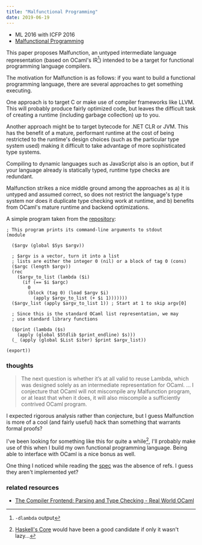 ```yaml
---
title: "Malfunctional Programming"
date: 2019-06-19
---
```

- ML 2016 with ICFP 2016
- [Malfunctional Programming](https://www.cl.cam.ac.uk/~sd601/papers/malfunction.pdf)

This paper proposes Malfunction, an untyped intermediate language representation
(based on OCaml's IR[^ocaml-ir]) intended to be a target for functional
programming language compilers.

The motivation for Malfunction is as follows: if you want to build a functional
programming language, there are several approaches to get something executing.

One approach is to target C or make use of compiler frameworks like LLVM. This
will probably produce fairly optimized code, but leaves the difficult task of
creating a runtime (including garbage collection) up to you.

Another approach might be to target bytecode for .NET CLR or JVM. This has the
benefit of a mature, performant runtime at the cost of being restricted to the
runtime's design choices (such as the particular type system used) making it
difficult to take advantage of more sophisticated type systems.

Compiling to dynamic languages such as JavaScript also is an option, but if your
language already is statically typed, runtime type checks are redundant.

Malfunction strikes a nice middle ground among the approaches as a) it is
untyped and assumed correct, so does not restrict the language's type system
nor does it duplicate type checking work at runtime, and b) benefits from
OCaml's mature runtime and backend optimizations.

[^ocaml-ir]: `-dlambda` output

A simple program taken from the
[repository](https://github.com/stedolan/malfunction/blob/master/docs/print_args.mlf):

```
; This program prints its command-line arguments to stdout
(module

  ($argv (global $Sys $argv))

  ; $argv is a vector, turn it into a list
  ; lists are either the integer 0 (nil) or a block of tag 0 (cons)
  ($argc (length $argv))
  (rec
    ($argv_to_list (lambda ($i)
      (if (== $i $argc)
        0
        (block (tag 0) (load $argv $i)
          (apply $argv_to_list (+ $i 1)))))))
  ($argv_list (apply $argv_to_list 1)) ; Start at 1 to skip argv[0]

  ; Since this is the standard OCaml list representation, we may
  ; use standard library functions

  ($print (lambda ($s)
    (apply (global $Stdlib $print_endline) $s)))
  (_ (apply (global $List $iter) $print $argv_list))

(export))
```


### thoughts

> The next question is whether it’s at all valid to reuse Lambda, which was
> designed solely as an intermediate representation for OCaml. ... I conjecture
> that OCaml will not miscompile any Malfunction program, or at least that when
> it does, it will also miscompile a sufficiently contrived OCaml program.

I expected rigorous analysis rather than conjecture, but I guess Malfunction is
more of a cool (and fairly useful) hack than something that warrants formal proofs?

I've been looking for something like this for quite a while[^core], I'll
probably make use of this when I build my own functional programming language.
Being able to interface with OCaml is a nice bonus as well.

[^core]: [Haskell's Core](https://www.youtube.com/watch?v=uR_VzYxvbxg) would
have been a good candidate if only it wasn't lazy...

One thing I noticed while reading the [spec](https://github.com/stedolan/malfunction/blob/master/docs/spec.md)
was the absence of refs. I guess they aren't implemented yet?

### related resources

- [The Compiler Frontend: Parsing and Type Checking - Real World OCaml](https://dev.realworldocaml.org/compiler-frontend.html)
